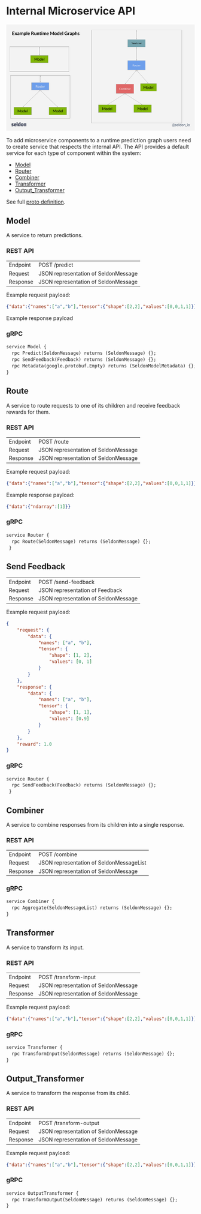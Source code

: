 # Internal Microservice API

![graph](./graph.png)

To add microservice components to a runtime prediction graph users need to create service that respects the internal API. The API provides a default service for each type of component within the system:

 * [Model](#model)
 * [Router](#router)
 * [Combiner](#combiner)
 * [Transformer](#transformer)
 * [Output_Transformer](#output_transformer)

See full [proto definition](./prediction.md#proto-buffer-and-grpc-definition).

## Model

A service to return predictions.

### REST API

 | | |
 | - |- |
 | Endpoint | POST /predict |
 | Request | JSON representation of SeldonMessage
 | Response | JSON representation of SeldonMessage

Example request payload:

```json
{"data":{"names":["a","b"],"tensor":{"shape":[2,2],"values":[0,0,1,1]}}}
```

Example response payload


### gRPC

```protobuf
service Model {
  rpc Predict(SeldonMessage) returns (SeldonMessage) {};
  rpc SendFeedback(Feedback) returns (SeldonMessage) {};
  rpc Metadata(google.protobuf.Empty) returns (SeldonModelMetadata) {};
}
```

## Route

A service to route requests to one of its children and receive feedback rewards for them.

### REST API


 | | |
 | - |- |
 | Endpoint | POST /route |
 | Request | JSON representation of SeldonMessage
 | Response | JSON representation of SeldonMessage

Example request payload:

```json
{"data":{"names":["a","b"],"tensor":{"shape":[2,2],"values":[0,0,1,1]}}}
```

Example response payload:

```json
{"data":{"ndarray":[1]}}
```

### gRPC

```protobuf
service Router {
  rpc Route(SeldonMessage) returns (SeldonMessage) {};
 }
```


## Send Feedback

 | | |
 | - |- |
 | Endpoint | POST /send-feedback |
 | Request | JSON representation of Feedback
 | Response | JSON representation of SeldonMessage

Example request payload:

```json
{
    "request": {
        "data": {
            "names": ["a", "b"],
            "tensor": {
                "shape": [1, 2],
                "values": [0, 1]
            }
        }
    },
    "response": {
        "data": {
            "names": ["a", "b"],
            "tensor": {
                "shape": [1, 1],
                "values": [0.9]
            }
        }
    },
    "reward": 1.0
}
```


### gRPC

```protobuf
service Router {
  rpc SendFeedback(Feedback) returns (SeldonMessage) {};
 }
```

## Combiner

A service to combine responses from its children into a single response.

### REST API


 | | |
 | - |- |
 | Endpoint | POST /combine |
 | Request | JSON representation of SeldonMessageList
 | Response | JSON representation of SeldonMessage


### gRPC

```protobuf
service Combiner {
  rpc Aggregate(SeldonMessageList) returns (SeldonMessage) {};
}
```


## Transformer

A service to transform its input.

### REST API


 | | |
 | - |- |
 | Endpoint | POST /transform-input |
 | Request | JSON representation of SeldonMessage
 | Response | JSON representation of SeldonMessage

Example request payload:

```json
{"data":{"names":["a","b"],"tensor":{"shape":[2,2],"values":[0,0,1,1]}}}
```

### gRPC

```protobuf
service Transformer {
  rpc TransformInput(SeldonMessage) returns (SeldonMessage) {};
}
```


## Output_Transformer

A service to transform the response from its child.

### REST API

 | | |
 | - |- |
 | Endpoint | POST /transform-output |
 | Request | JSON representation of SeldonMessage
 | Response | JSON representation of SeldonMessage

Example request payload:

```json
{"data":{"names":["a","b"],"tensor":{"shape":[2,2],"values":[0,0,1,1]}}}
```

### gRPC

```protobuf
service OutputTransformer {
  rpc TransformOutput(SeldonMessage) returns (SeldonMessage) {};
}
```
